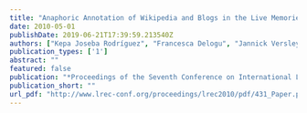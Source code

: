 ```yaml
---
title: "Anaphoric Annotation of Wikipedia and Blogs in the Live Memories Corpus"
date: 2010-05-01
publishDate: 2019-06-21T17:39:59.213540Z
authors: ["Kepa Joseba Rodríguez", "Francesca Delogu", "Jannick Versley", "Egon W. Stemle", "Massimo Poesio"]
publication_types: ['1']
abstract: ""
featured: false
publication: "*Proceedings of the Seventh Conference on International Language Resources and Evaluation (LREC'10)*"
publication_short: ""
url_pdf: "http://www.lrec-conf.org/proceedings/lrec2010/pdf/431_Paper.pdf"
---
```


